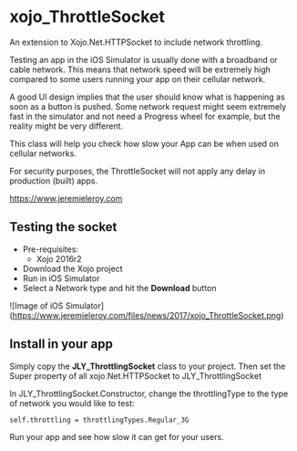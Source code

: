 # xojo_ThrottleSocket

An extension to Xojo.Net.HTTPSocket to include network throttling.

Testing an app in the iOS Simulator is usually done with a broadband or cable network. This means that network speed will be extremely high compared to some users running your app on their cellular network.

A good UI design implies that the user should know what is happening as soon as a button is pushed.
Some network request might seem extremely fast in the simulator and not need a Progress wheel for example, but the reality might be very different.

This class will help you check how slow your App can be when used on cellular networks.

For security purposes, the ThrottleSocket will not apply any delay in production (built) apps.

https://www.jeremieleroy.com

## Testing the socket

* Pre-requisites:
  * Xojo 2016r2
* Download the Xojo project
* Run in iOS Simulator
* Select a Network type and hit the **Download** button

![Image of iOS Simulator]
(https://www.jeremieleroy.com/files/news/2017/xojo_ThrottleSocket.png)

## Install in your app

Simply copy the **JLY_ThrottlingSocket** class to your project.
Then set the Super property of all xojo.Net.HTTPSocket to JLY_ThrottlingSocket

In JLY_ThrottlingSocket.Constructor, change the throttlingType to the type of network you would like to test:

`self.throttling = throttlingTypes.Regular_3G`

Run your app and see how slow it can get for your users.
